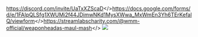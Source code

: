 <a id="\\-- Join Event Discord! --//  ">https://discord.com/invite/UaTxXZScaD</><a id="\\-- Event Sign Up! --// ">https://docs.google.com/forms/d/e/1FAIpQLSfg1XWUMi2f44JDimwNKd1MysXWwa_MxWmEn3Yh6TErKefalQ/viewform</><a id="\\-- Donate to St. Jude's --//">https://streamlabscharity.com/@wmm-official/weaponheadas-maul-mash</>
![](https://i.imgur.com/3yiReVO.jpeg)
